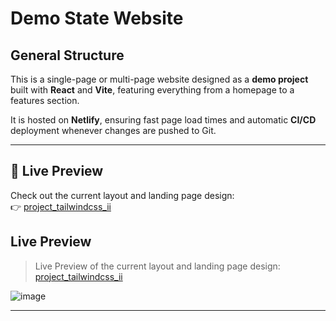 # Demo State Website

## General Structure

This is a single-page or multi-page website designed as a **demo project** built with **React** and **Vite**, featuring everything from a homepage to a features section.

It is hosted on **Netlify**, ensuring fast page load times and automatic **CI/CD** deployment whenever changes are pushed to Git.

---

## 🔗 Live Preview

Check out the current layout and landing page design:  
👉 [project_tailwindcss_ii](https://nevinas-project-ii.netlify.app/)


## Live Preview

> Live Preview of the current layout and landing page design: [project_tailwindcss_ii](https://nevinas-project-ii.netlify.app/)

![image](https://github.com/user-attachments/assets/b2e407ad-0013-4746-9833-fb5250e9738a)

---


